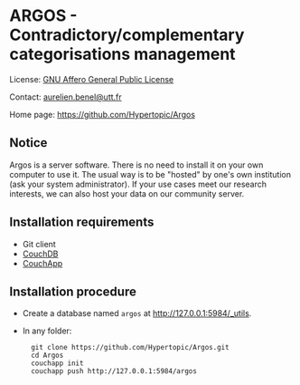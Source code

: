 ARGOS - Contradictory/complementary categorisations management
==============================================================

License: [GNU Affero General Public License](http://www.gnu.org/licenses/agpl.html)

Contact: <aurelien.benel@utt.fr>

Home page: <https://github.com/Hypertopic/Argos>

Notice
------

Argos is a server software. There is no need to install it on your own computer to use it. The usual way is to be "hosted" by one's own institution (ask your system administrator). If your use cases meet our research interests, we can also host your data on our community server.

Installation requirements
-------------------------

* Git client
* [CouchDB](http://couchdb.apache.org/)
* [CouchApp](https://github.com/jchris/couchapp) 

Installation procedure
----------------------

* Create a database named ``argos`` at <http://127.0.0.1:5984/_utils>.

* In any folder:

        git clone https://github.com/Hypertopic/Argos.git
        cd Argos
        couchapp init
        couchapp push http://127.0.0.1:5984/argos
